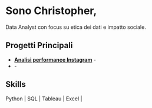 # Sono Christopher,
Data Analyst con focus su etica dei dati e impatto sociale.

## Progetti Principali
- **[Analisi performance Instagram](https://github.com/christopher-morello/instagram-engagement-analysis.git)** - 
- **[]()** - 

## Skills
Python | SQL | Tableau | Excel |
